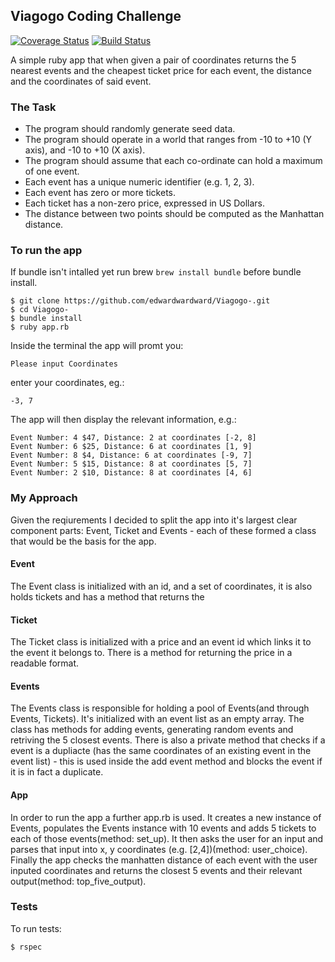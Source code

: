 ## Viagogo Coding Challenge
[![Coverage Status](https://coveralls.io/repos/github/edwardwardward/Viagogo-/badge.svg?branch=master)](https://coveralls.io/github/edwardwardward/Viagogo-?branch=master)
[![Build Status](https://travis-ci.org/edwardwardward/Viagogo-.svg?branch=master)](https://travis-ci.org/edwardwardward/Viagogo-)

A simple ruby app that when given a pair of coordinates returns the 5 nearest events and the cheapest ticket price for each event, the distance and the coordinates of said event.


### The Task

* The program should randomly generate seed data.
* The program should operate in a world that ranges from -10 to +10 (Y axis), and -10 to +10 (X axis).
* The program should assume that each co-ordinate can hold a maximum of one event.
* Each event has a unique numeric identifier (e.g. 1, 2, 3).
* Each event has zero or more tickets.
* Each ticket has a non-zero price, expressed in US Dollars.
* The distance between two points should be computed as the Manhattan distance.

### To run the app

  If bundle isn't intalled yet run brew ```brew install bundle``` before bundle install.

  ```
  $ git clone https://github.com/edwardwardward/Viagogo-.git
  $ cd Viagogo-
  $ bundle install
  $ ruby app.rb
  ```
  
  Inside the terminal the app will promt you:
  
  ```
  Please input Coordinates
  ```
  
  enter your coordinates, eg.:
  
  ```
  -3, 7
  ```
  
  The app will then display the relevant information, e.g.:
  
  ```
  Event Number: 4 $47, Distance: 2 at coordinates [-2, 8]
  Event Number: 6 $25, Distance: 6 at coordinates [1, 9]
  Event Number: 8 $4, Distance: 6 at coordinates [-9, 7]
  Event Number: 5 $15, Distance: 8 at coordinates [5, 7]
  Event Number: 2 $10, Distance: 8 at coordinates [4, 6]
  ```
  
  ### My Approach
  
Given the reqiurements I decided to split the app into it's largest clear component parts: Event, Ticket and Events -  each of these formed a class that would be the basis for the app. 
  
  #### Event
  
  The Event class is initialized with an id, and a set of coordinates, it is also holds tickets and has a method that returns the  
  
  #### Ticket
  
  The Ticket class is initialized with a price and an event id which links it to the event it belongs to. There is a method for returning the price in a readable format. 

  #### Events

The Events class is responsible for holding a pool of Events(and through Events, Tickets). It's initialized with an event list as an empty array. The class has methods for adding events, generating random events and retriving the 5 closest events. There is also a private method that checks if a event is a dupliacte (has the same coordinates of an existing event in the event list) - this is used inside the add event method and blocks the event if it is in fact a duplicate. 

#### App

In order to run the app a further app.rb is used. It creates a new instance of Events, populates the Events instance with 10 events and adds 5 tickets to each of those events(method: set_up). It then asks the user for an input and parses that input into x, y coordinates (e.g. [2,4])(method: user_choice). Finally the app checks the manhatten distance of each event with the user inputed coordinates and returns the closest 5 events and their relevant output(method: top_five_output).


### Tests

To run tests:

```
$ rspec
```

